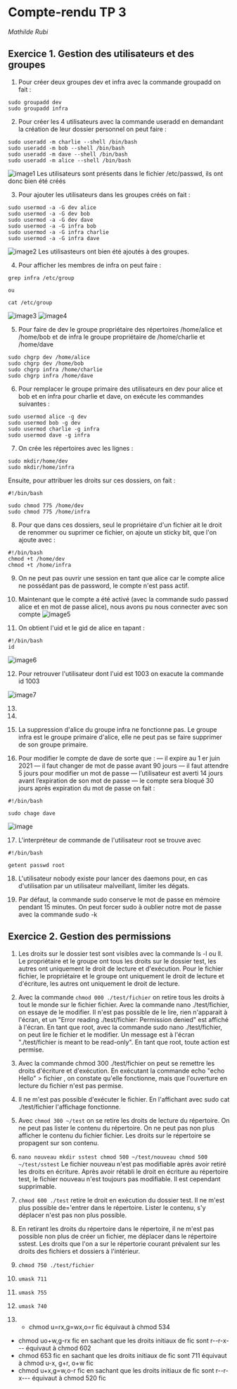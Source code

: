 # Compte-rendu TP 3
*Mathilde Rubi*

## Exercice 1. Gestion des utilisateurs et des groupes

1. Pour créer deux groupes dev et infra avec la commande groupadd on fait :
```
sudo groupadd dev
sudo groupadd infra

```
2. Pour créer les 4 utilisateurs avec la commande useradd en demandant la création de leur dossier personnel on peut faire :
```
sudo useradd -m charlie --shell /bin/bash
sudo useradd -m bob --shell /bin/bash
sudo useradd -m dave --shell /bin/bash
sudo useradd -m alice --shell /bin/bash

```
![image1](image/image1.png)
Les utilisateurs sont présents dans le fichier /etc/passwd, ils ont donc bien été créés

3. Pour ajouter les utilisateurs dans les groupes créés on fait :
```
sudo usermod -a -G dev alice
sudo usermod -a -G dev bob
sudo usermod -a -G dev dave
sudo usermod -a -G infra bob
sudo usermod -a -G infra charlie
sudo usermod -a -G infra dave
```
![image2](image/image2.png)
Les utilisasteurs ont bien été ajoutés à des groupes.

4. Pour afficher les membres de infra on peut faire :
```
grep infra /etc/group

ou

cat /etc/group
```
![image3](image/image3.png)
![image4](image/image4.png)

5. Pour faire de dev le groupe propriétaire des répertoires /home/alice et /home/bob et de infra le groupe propriétaire de /home/charlie et /home/dave

```
sudo chgrp dev /home/alice
sudo chgrp dev /home/bob
sudo chgrp infra /home/charlie
sudo chgrp infra /home/dave
```

6. Pour remplacer le groupe primaire des utilisateurs en dev pour alice et bob et en infra pour charlie et dave, on exécute les commandes suivantes :

```
sudo usermod alice -g dev
sudo usermod bob -g dev
sudo usermod charlie -g infra
sudo usermod dave -g infra
```

7. On crée les répertoires avec les lignes :
```
sudo mkdir/home/dev
sudo mkdir/home/infra
```
Ensuite, pour attribuer les droits sur ces dossiers, on fait :
```
#!/bin/bash

sudo chmod 775 /home/dev
sudo chmod 775 /home/infra
```

8. Pour que dans ces dossiers, seul le propriétaire d'un fichier ait le droit de renommer ou suprimer ce fichier, on ajoute un sticky bit, que l'on ajoute avec :
```
#!/bin/bash
chmod +t /home/dev
chmod +t /home/infra
```

9. On ne peut pas ouvrir une session en tant que alice car le compte alice ne possédant pas de password, le compte n'est pass actif.

10. Maintenant que le compte a été activé (avec la commande sudo passwd alice et en mot de passe alice), nous avons pu nous connecter avec son compte
![image5](image/image5.png)

11. On obtient l'uid et le gid de alice en tapant :
```
#!/bin/bash
id
```
![image6](image/image6.png)

12. Pour retrouver l'utilisateur dont l'uid est 1003 on exacute la commande id 1003

![image7](image/image7.png)

13. 

14.

15. La suppression d'alice du groupe infra ne fonctionne pas. Le groupe infra est le groupe primaire d'alice, elle ne peut pas se faire supprimer de son groupe primaire.

16. Pour modifier le compte de dave de sorte que : 
— il expire au 1
er juin 2021
— il faut changer de mot de passe avant 90 jours
— il faut attendre 5 jours pour modifier un mot de passe
— l’utilisateur est averti 14 jours avant l’expiration de son mot de passe
— le compte sera bloqué 30 jours après expiration du mot de passe
on fait :

```
#!/bin/bash

sudo chage dave

```
![image](image/image8.png)

17. L'interpréteur de commande de l'utilisateur root se trouve avec 
```
#!/bin/bash

getent passwd root
```

18. L'utilisateur nobody existe pour lancer des daemons pour, en cas d'utilisation par un utilisateur malveillant, limiter les dégats.

19. Par défaut, la commande sudo conserve le mot de passe en mémoire pendant 15 minutes. On peut forcer sudo à oublier notre mot de passe avec la commande sudo -k

## Exercice 2. Gestion des permissions

1. Les droits sur le dossier test sont visibles avec la commande ls -l ou ll. Le propriétaire et le groupe ont tous les droits sur le dossier test, les autres ont uniquement le droit de lecture et d'exécution. Pour le fichier fichier, le propriétaire et le groupe ont uniquement le droit de lecture et d'écriture, les autres ont uniquement le droit de lecture.
2. Avec la commande `chmod 000 ./test/fichier` on retire tous les droits à tout le monde sur le fichier fichier. Avec la commande nano ./test/fichier, on essaye de le modifier. Il n'est pas possible de le lire, rien n'apparait à l'écran, et un "Error reading ./test/fichier: Permission denied" est affiché à l'écran. En tant que root, avec la commande sudo nano ./test/fichier, on peut lire le fichier et le modifier. Un message est à l'écran "./test/fichier is meant to be read-only". En tant que root, toute action est permise.
3. Avec la commande chmod 300 ./test/fichier on peut se remettre les droits d'écriture et d'exécution. En exécutant la commande echo "echo Hello" > fichier , on constate qu'elle fonctionne, mais que l'ouverture en lecture du fichier n'est pas permise.
4. Il ne m'est pas possible d'exécuter le fichier. En l'affichant avec sudo cat ./test/fichier l'affichage fonctionne.
5. Avec `chmod 300 ~/test` on se retire les droits de lecture du répertoire. On ne peut pas lister le contenu du répertoire. On ne peut pas non plus afficher le contenu du fichier fichier. Les droits sur le répertoire se propagent sur son contenu.

6. `nano nouveau
mkdir sstest
chmod 500 ~/test/nouveau
chmod 500 ~/test/sstest`
Le fichier nouveau n'est pas modifiable après avoir retiré les droits en écriture. Après avoir rétabli le droit en écriture au répertoire test, le fichier nouveau n'est toujours pas modifiable. Il est cependant supprimable.

7. `chmod 600 ./test` retire le droit en exécution du dossier test. Il ne m'est plus possible de='entrer dans le répertoire. Lister le contenu, s'y déplacer n'est pas non plus possible.
8. En retirant les droits du répertoire dans le répertoire, il ne m'est pas possible non plus de créer un fichier, me déplacer dans le répertoire sstest. Les droits que l'on a sur le répertorie courant prévalent sur les droits des fichiers et dossiers à l'intérieur.
9. `chmod 750 ./test/fichier`
10. `umask 711`
11. `umask 755`
12. `umask 740`
13. - chmod u=rx,g=wx,o=r fic équivaut à chmod 534
- chmod uo+w,g-rx fic en sachant que les droits initiaux de fic sont r--r-x--- équivaut à chmod 602
- chmod 653 fic en sachant que les droits initiaux de fic sont 711 équivaut à chmod u-x, g+r, o+w fic
- chmod u+x,g=w,o-r fic en sachant que les droits initiaux de fic sont r--r-x--- équivaut à chmod 520 fic
